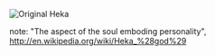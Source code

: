 ![Original Heka](slides/175px-Heka.jpg)

note:
    "The aspect of the soul emboding personality", http://en.wikipedia.org/wiki/Heka_%28god%29
